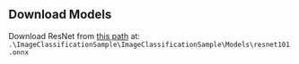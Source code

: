 ## Download Models

Download ResNet from [this path](https://huggingface.co/microsoft/dml-ai-hub-models/tree/main/resnext101) at:
`.\ImageClassificationSample\ImageClassificationSample\Models\resnet101.onnx`